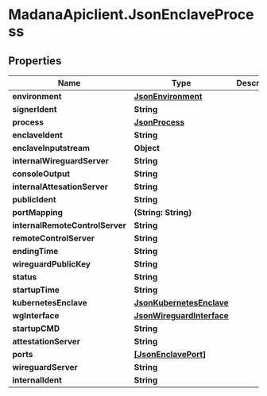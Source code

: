 # MadanaApiclient.JsonEnclaveProcess

## Properties

Name | Type | Description | Notes
------------ | ------------- | ------------- | -------------
**environment** | [**JsonEnvironment**](JsonEnvironment.md) |  | [optional] 
**signerIdent** | **String** |  | [optional] 
**process** | [**JsonProcess**](JsonProcess.md) |  | [optional] 
**enclaveIdent** | **String** |  | [optional] 
**enclaveInputstream** | **Object** |  | [optional] 
**internalWireguardServer** | **String** |  | [optional] 
**consoleOutput** | **String** |  | [optional] 
**internalAttesationServer** | **String** |  | [optional] 
**publicIdent** | **String** |  | [optional] 
**portMapping** | **{String: String}** |  | [optional] 
**internalRemoteControlServer** | **String** |  | [optional] 
**remoteControlServer** | **String** |  | [optional] 
**endingTime** | **String** |  | [optional] 
**wireguardPublicKey** | **String** |  | [optional] 
**status** | **String** |  | [optional] 
**startupTime** | **String** |  | [optional] 
**kubernetesEnclave** | [**JsonKubernetesEnclave**](JsonKubernetesEnclave.md) |  | [optional] 
**wgInterface** | [**JsonWireguardInterface**](JsonWireguardInterface.md) |  | [optional] 
**startupCMD** | **String** |  | [optional] 
**attestationServer** | **String** |  | [optional] 
**ports** | [**[JsonEnclavePort]**](JsonEnclavePort.md) |  | [optional] 
**wireguardServer** | **String** |  | [optional] 
**internalIdent** | **String** |  | [optional] 


